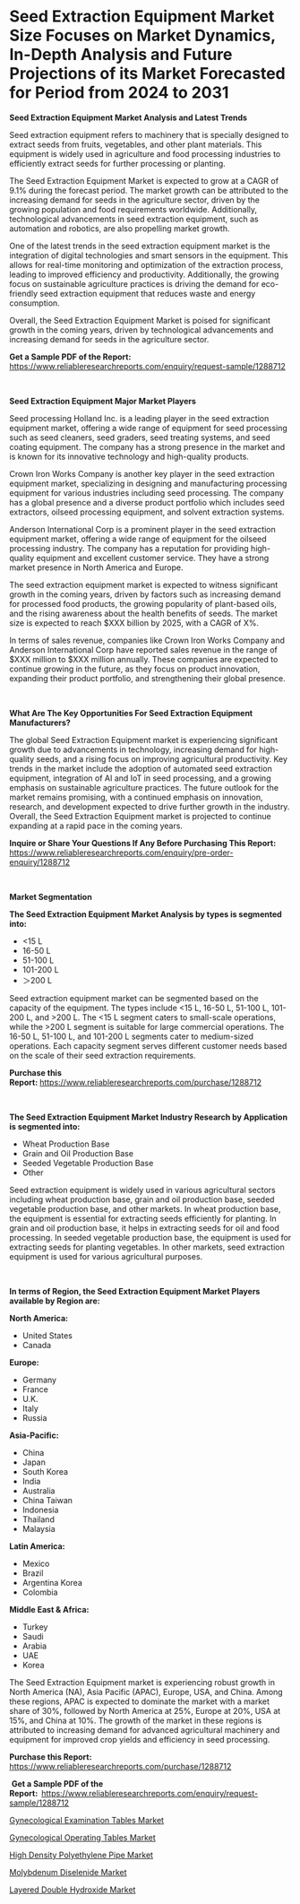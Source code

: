 <p><h1>Seed Extraction Equipment Market Size Focuses on Market Dynamics, In-Depth Analysis and Future Projections of its Market Forecasted for Period from 2024 to 2031</h1></p><p><strong>Seed Extraction Equipment Market Analysis and Latest Trends</strong></p>
<p><p>Seed extraction equipment refers to machinery that is specially designed to extract seeds from fruits, vegetables, and other plant materials. This equipment is widely used in agriculture and food processing industries to efficiently extract seeds for further processing or planting.</p><p>The Seed Extraction Equipment Market is expected to grow at a CAGR of 9.1% during the forecast period. The market growth can be attributed to the increasing demand for seeds in the agriculture sector, driven by the growing population and food requirements worldwide. Additionally, technological advancements in seed extraction equipment, such as automation and robotics, are also propelling market growth.</p><p>One of the latest trends in the seed extraction equipment market is the integration of digital technologies and smart sensors in the equipment. This allows for real-time monitoring and optimization of the extraction process, leading to improved efficiency and productivity. Additionally, the growing focus on sustainable agriculture practices is driving the demand for eco-friendly seed extraction equipment that reduces waste and energy consumption.</p><p>Overall, the Seed Extraction Equipment Market is poised for significant growth in the coming years, driven by technological advancements and increasing demand for seeds in the agriculture sector.</p></p>
<p><strong>Get a Sample PDF of the Report:&nbsp;</strong> <a href="https://www.reliableresearchreports.com/enquiry/request-sample/1288712">https://www.reliableresearchreports.com/enquiry/request-sample/1288712</a></p>
<p>&nbsp;</p>
<p><strong>Seed Extraction Equipment Major Market Players</strong></p>
<p><p>Seed processing Holland Inc. is a leading player in the seed extraction equipment market, offering a wide range of equipment for seed processing such as seed cleaners, seed graders, seed treating systems, and seed coating equipment. The company has a strong presence in the market and is known for its innovative technology and high-quality products.</p><p>Crown Iron Works Company is another key player in the seed extraction equipment market, specializing in designing and manufacturing processing equipment for various industries including seed processing. The company has a global presence and a diverse product portfolio which includes seed extractors, oilseed processing equipment, and solvent extraction systems.</p><p>Anderson International Corp is a prominent player in the seed extraction equipment market, offering a wide range of equipment for the oilseed processing industry. The company has a reputation for providing high-quality equipment and excellent customer service. They have a strong market presence in North America and Europe.</p><p>The seed extraction equipment market is expected to witness significant growth in the coming years, driven by factors such as increasing demand for processed food products, the growing popularity of plant-based oils, and the rising awareness about the health benefits of seeds. The market size is expected to reach $XXX billion by 2025, with a CAGR of X%.</p><p>In terms of sales revenue, companies like Crown Iron Works Company and Anderson International Corp have reported sales revenue in the range of $XXX million to $XXX million annually. These companies are expected to continue growing in the future, as they focus on product innovation, expanding their product portfolio, and strengthening their global presence.</p></p>
<p>&nbsp;</p>
<p><strong>What Are The Key Opportunities For Seed Extraction Equipment Manufacturers?</strong></p>
<p><p>The global Seed Extraction Equipment market is experiencing significant growth due to advancements in technology, increasing demand for high-quality seeds, and a rising focus on improving agricultural productivity. Key trends in the market include the adoption of automated seed extraction equipment, integration of AI and IoT in seed processing, and a growing emphasis on sustainable agriculture practices. The future outlook for the market remains promising, with a continued emphasis on innovation, research, and development expected to drive further growth in the industry. Overall, the Seed Extraction Equipment market is projected to continue expanding at a rapid pace in the coming years.</p></p>
<p><strong>Inquire or Share Your Questions If Any Before Purchasing This Report:</strong> <a href="https://www.reliableresearchreports.com/enquiry/pre-order-enquiry/1288712">https://www.reliableresearchreports.com/enquiry/pre-order-enquiry/1288712</a></p>
<p>&nbsp;</p>
<p><strong>Market Segmentation</strong></p>
<p><strong>The Seed Extraction Equipment Market Analysis by types is segmented into:</strong></p>
<p><ul><li><15 L</li><li>16-50 L</li><li>51-100 L</li><li>101-200 L</li><li>＞200 L</li></ul></p>
<p><p>Seed extraction equipment market can be segmented based on the capacity of the equipment. The types include <15 L, 16-50 L, 51-100 L, 101-200 L, and >200 L. The <15 L segment caters to small-scale operations, while the >200 L segment is suitable for large commercial operations. The 16-50 L, 51-100 L, and 101-200 L segments cater to medium-sized operations. Each capacity segment serves different customer needs based on the scale of their seed extraction requirements.</p></p>
<p><strong>Purchase this Report:&nbsp;</strong><a href="https://www.reliableresearchreports.com/purchase/1288712">https://www.reliableresearchreports.com/purchase/1288712</a></p>
<p>&nbsp;</p>
<p><strong>The Seed Extraction Equipment Market Industry Research by Application is segmented into:</strong></p>
<p><ul><li>Wheat Production Base</li><li>Grain and Oil Production Base</li><li>Seeded Vegetable Production Base</li><li>Other</li></ul></p>
<p><p>Seed extraction equipment is widely used in various agricultural sectors including wheat production base, grain and oil production base, seeded vegetable production base, and other markets. In wheat production base, the equipment is essential for extracting seeds efficiently for planting. In grain and oil production base, it helps in extracting seeds for oil and food processing. In seeded vegetable production base, the equipment is used for extracting seeds for planting vegetables. In other markets, seed extraction equipment is used for various agricultural purposes.</p></p>
<p>&nbsp;</p>
<p><strong>In terms of Region, the Seed Extraction Equipment Market Players available by Region are:</strong></p>
<p>
    <p> <strong> North America: </strong>
        <ul>
            <li>United States</li>
            <li>Canada</li>
        </ul>
        </p> 
    <p> <strong> Europe: </strong>
        <ul>
            <li>Germany</li>
            <li>France</li>
            <li>U.K.</li>
            <li>Italy</li>
            <li>Russia</li>
        </ul>
        </p> 
    <p> <strong> Asia-Pacific: </strong>
        <ul>
            <li>China</li>
            <li>Japan</li>
            <li>South Korea</li>
            <li>India</li>
            <li>Australia</li>
            <li>China Taiwan</li>
            <li>Indonesia</li>
            <li>Thailand</li>
            <li>Malaysia</li>
        </ul>
        </p> 
    <p> <strong> Latin America: </strong>
        <ul>
            <li>Mexico</li>
            <li>Brazil</li>
            <li>Argentina Korea</li>
            <li>Colombia</li>
        </ul>
        </p> 
    <p> <strong> Middle East & Africa: </strong>
        <ul>
            <li>Turkey</li>
            <li>Saudi</li>
            <li>Arabia</li>
            <li>UAE</li>
            <li>Korea</li>
        </ul>
    </p>
    </p>
<p><p>The Seed Extraction Equipment market is experiencing robust growth in North America (NA), Asia Pacific (APAC), Europe, USA, and China. Among these regions, APAC is expected to dominate the market with a market share of 30%, followed by North America at 25%, Europe at 20%, USA at 15%, and China at 10%. The growth of the market in these regions is attributed to increasing demand for advanced agricultural machinery and equipment for improved crop yields and efficiency in seed processing.</p></p>
<p><strong>Purchase this Report: </strong><a href="https://www.reliableresearchreports.com/purchase/1288712">https://www.reliableresearchreports.com/purchase/1288712</a></p>
<p>&nbsp;<strong>Get a Sample PDF of the Report:&nbsp;&nbsp;</strong><a href="https://www.reliableresearchreports.com/enquiry/request-sample/1288712">https://www.reliableresearchreports.com/enquiry/request-sample/1288712</a></p>
<p><strong></strong></p>
<p><p><a href="https://iodized-pantydraco-05c.notion.site/Gynecological-Examination-Tables-Market-Provides-a-Comprehensive-Analysis-Including-a-Macro-Overview-d0b1a559e857406baf86b9254bbeb8f8">Gynecological Examination Tables Market</a></p><p><a href="https://noble-drawer-34c.notion.site/Gynecological-Operating-Tables-Market-Research-Report-The-Key-To-Successful-Business-Strategy-Forec-45975b47ea4e477fb43c46b6677438cc">Gynecological Operating Tables Market</a></p><p><a href="https://view.publitas.com/reportprime-1/high-density-polyethylene-pipe-market-research-report-the-key-to-successful-business-strategy-forecasted-for-period-from-2024-2031/">High Density Polyethylene Pipe Market</a></p><p><a href="https://github.com/nicholepatriciadoylenwnrjr0/Market-Research-Report-List-1/blob/main/molybdenum-diselenide-market.md">Molybdenum Diselenide Market</a></p><p><a href="https://view.publitas.com/reportprime-1/decoding-the-layered-double-hydroxide-market-a-deep-dive-into-the-latest-market-trends-market-segmentation-and-competitive-analysis/">Layered Double Hydroxide Market</a></p></p>